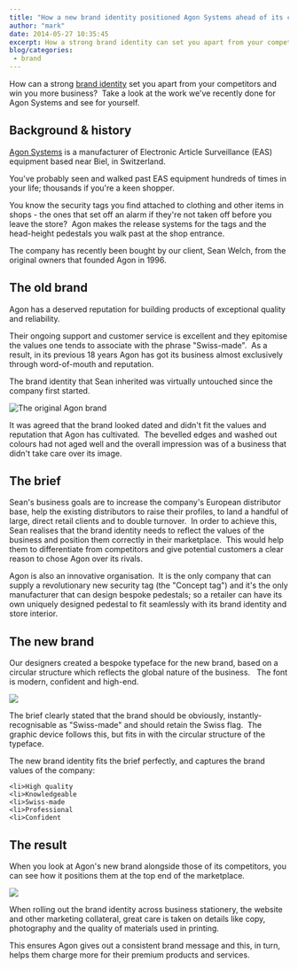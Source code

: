 ```yaml
---
title: "How a new brand identity positioned Agon Systems ahead of its competitors"
author: "mark"
date: 2014-05-27 10:35:45
excerpt: How a strong brand identity can set you apart from your competitors and win you more business.
blog/categories: 
 - brand
---
```


How can a strong [brand identity](http://www.tomango.co.uk/creates/brand/) set you apart from your competitors and win you more business?  Take a look at the work we've recently done for Agon Systems and see for yourself.

## Background &amp; history

[Agon Systems](http://www.tomango.co.uk/created/agon-systems/) is a manufacturer of Electronic Article Surveillance (EAS) equipment based near Biel, in Switzerland.

You've probably seen and walked past EAS equipment hundreds of times in your life; thousands if you're a keen shopper.

You know the security tags you find attached to clothing and other items in shops - the ones that set off an alarm if they're not taken off before you leave the store?  Agon makes the release systems for the tags and the head-height pedestals you walk past at the shop entrance.

The company has recently been bought by our client, Sean Welch, from the original owners that founded Agon in 1996.

## The old brand

Agon has a deserved reputation for building products of exceptional quality and reliability.

Their ongoing support and customer service is excellent and they epitomise the values one tends to associate with the phrase "Swiss-made".  As a result, in its previous 18 years Agon has got its business almost exclusively through word-of-mouth and reputation.

The brand identity that Sean inherited was virtually untouched since the company first started.

![](images/blog/agon-old-logo.jpg "The original Agon brand")

It was agreed that the brand looked dated and didn't fit the values and reputation that Agon has cultivated.  The bevelled edges and washed out colours had not aged well and the overall impression was of a business that didn't take care over its image.

## The brief

Sean's business goals are to increase the company's European distributor base, help the existing distributors to raise their profiles, to land a handful of large, direct retail clients and to double turnover.  In order to achieve this, Sean realises that the brand identity needs to reflect the values of the business and position them correctly in their marketplace.  This would help them to differentiate from competitors and give potential customers a clear reason to chose Agon over its rivals.

Agon is also an innovative organisation.  It is the only company that can supply a revolutionary new security tag (the "Concept tag") and it's the only manufacturer that can design bespoke pedestals; so a retailer can have its own uniquely designed pedestal to fit seamlessly with its brand identity and store interior.

## The new brand

Our designers created a bespoke typeface for the new brand, based on a circular structure which reflects the global nature of the business.   The font is modern, confident and high-end.

![](images/blog/agon.png)

The brief clearly stated that the brand should be obviously, instantly-recognisable as "Swiss-made" and should retain the Swiss flag.  The graphic device follows this, but fits in with the circular structure of the typeface.

The new brand identity fits the brief perfectly, and captures the brand values of the company:

	<li>High quality
	<li>Knowledgeable
	<li>Swiss-made
	<li>Professional
	<li>Confident



## The result

When you look at Agon's new brand alongside those of its competitors, you can see how it positions them at the top end of the marketplace.

![](images/blog/agon-alongside-competitors.png)

When rolling out the brand identity across business stationery, the website and other marketing collateral, great care is taken on details like copy, photography and the quality of materials used in printing.

This ensures Agon gives out a consistent brand message and this, in turn, helps them charge more for their premium products and services.


